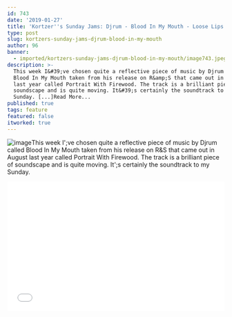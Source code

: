 ```yaml
---
id: 743
date: '2019-01-27'
title: 'Kortzer''s Sunday Jams: Djrum - Blood In My Mouth - Loose Lips'
type: post
slug: kortzers-sunday-jams-djrum-blood-in-my-mouth
author: 96
banner:
  - imported/kortzers-sunday-jams-djrum-blood-in-my-mouth/image743.jpeg
description: >-
  This week I&#39;ve chosen quite a reflective piece of music by Djrum called
  Blood In My Mouth taken from his release on R&amp;S that came out in August
  last year called Portrait With Firewood. The track is a brilliant piece of
  soundscape and is quite moving. It&#39;s certainly the soundtrack to my
  Sunday. [...]Read More...
published: true
tags: feature
featured: false
itworked: true
---
```

![image](../imported/kortzers-sunday-jams-djrum-blood-in-my-mouth/image743.jpeg)This week I';ve chosen quite a reflective piece of music by Djrum called Blood In My Mouth taken from his release on R&S that came out in August last year called Portrait With Firewood. The track is a brilliant piece of soundscape and is quite moving. It';s certainly the soundtrack to my Sunday.

<iframe width='100%' height='300' scrolling='no' frameborder='no' allow='autoplay' src='//www.youtube.com/embed/qUi8Hj7-QIM?wmode=opaque'></iframe>